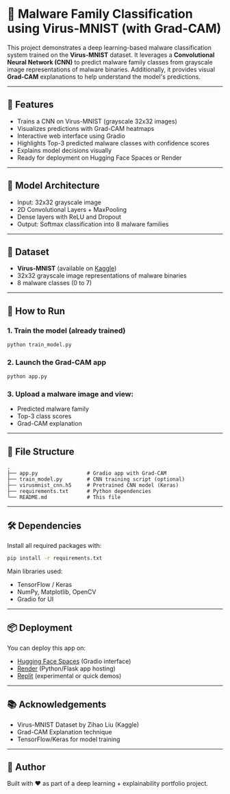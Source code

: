 
# 🦠 Malware Family Classification using Virus-MNIST (with Grad-CAM)

This project demonstrates a deep learning-based malware classification system trained on the **Virus-MNIST** dataset. It leverages a **Convolutional Neural Network (CNN)** to predict malware family classes from grayscale image representations of malware binaries. Additionally, it provides visual **Grad-CAM** explanations to help understand the model's predictions.

---

## 🚀 Features

- Trains a CNN on Virus-MNIST (grayscale 32x32 images)
- Visualizes predictions with Grad-CAM heatmaps
- Interactive web interface using Gradio
- Highlights Top-3 predicted malware classes with confidence scores
- Explains model decisions visually
- Ready for deployment on Hugging Face Spaces or Render

---

## 🧠 Model Architecture

- Input: 32x32 grayscale image
- 2D Convolutional Layers + MaxPooling
- Dense layers with ReLU and Dropout
- Output: Softmax classification into 8 malware families

---

## 🧾 Dataset

- **Virus-MNIST** (available on [Kaggle](https://www.kaggle.com/datasets/zihaoliu/virus-mnist))
- 32x32 grayscale image representations of malware binaries
- 8 malware classes (0 to 7)

---

## 🧪 How to Run

### 1. Train the model (already trained)
```bash
python train_model.py
```

### 2. Launch the Grad-CAM app
```bash
python app.py
```

### 3. Upload a malware image and view:
- Predicted malware family
- Top-3 class scores
- Grad-CAM explanation

---

## 📁 File Structure

```
.
├── app.py                # Gradio app with Grad-CAM
├── train_model.py        # CNN training script (optional)
├── virusmnist_cnn.h5     # Pretrained CNN model (Keras)
├── requirements.txt      # Python dependencies
└── README.md             # This file
```

---

## 🛠 Dependencies

Install all required packages with:

```bash
pip install -r requirements.txt
```

Main libraries used:
- TensorFlow / Keras
- NumPy, Matplotlib, OpenCV
- Gradio for UI

---

## 📦 Deployment

You can deploy this app on:
- [Hugging Face Spaces](https://huggingface.co/spaces) (Gradio interface)
- [Render](https://render.com) (Python/Flask app hosting)
- [Replit](https://replit.com) (experimental or quick demos)

---

## 📚 Acknowledgements

- Virus-MNIST Dataset by Zihao Liu (Kaggle)
- Grad-CAM Explanation technique
- TensorFlow/Keras for model training

---

## 👤 Author

Built with ❤️ as part of a deep learning + explainability portfolio project.
